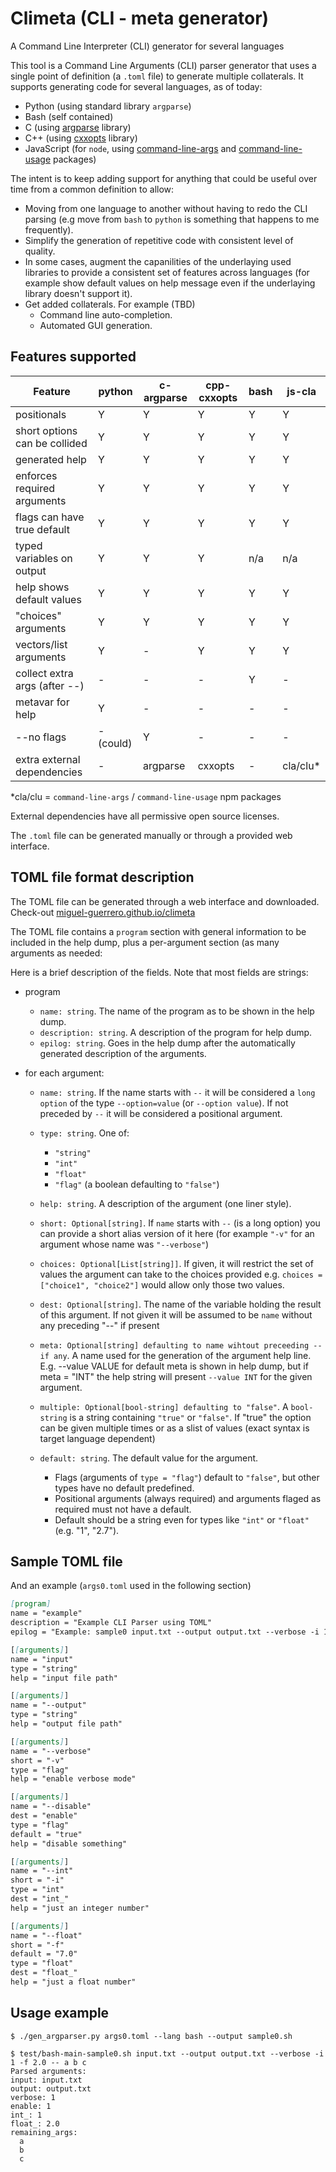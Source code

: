 # Climeta (CLI - meta generator)

A Command Line Interpreter (CLI) generator for several languages

This tool is a Command Line Arguments (CLI) parser generator that uses a single point of definition (a `.toml` file) to generate multiple collaterals. It supports generating code for several languages, as of today:

- Python (using standard library `argparse`)
- Bash (self contained)
- C (using [argparse](https://github.com/cofyc/argparse) library)
- C++ (using [cxxopts](https://github.com/jarro2783/cxxopts) library)
- JavaScript (for `node`, using [command-line-args](https://www.npmjs.com/package/command-line-args) and [command-line-usage](https://www.npmjs.com/package/command-line-usage) packages)

The intent is to keep adding support for anything that could be useful over time from a common definition to allow: 
- Moving from one language to another without having to redo the CLI parsing (e.g move from `bash` to `python` is something that happens to me frequently).
- Simplify the generation of repetitive code with consistent level of quality.
- In some cases, augment the capanilities of the underlaying used libraries to provide a consistent set of features across languages (for example show default values on help message even if the underlaying library doesn't support it).
- Get added collaterals. For example (TBD)
  - Command line auto-completion.
  - Automated GUI generation.
 
## Features supported

| Feature                       |   python    |  c-argparse | cpp-cxxopts |  bash     | js-cla   |
|-------------------------------|-------------|-------------|-------------|-----------|----------|
| positionals                   | Y           | Y           | Y           | Y         | Y        |
| short options can be collided | Y           | Y           | Y           | Y         | Y        |
| generated help                | Y           | Y           | Y           | Y         | Y        |
| enforces required arguments   | Y           | Y           | Y           | Y         | Y        |
| flags can have true default   | Y           | Y           | Y           | Y         | Y        |
| typed variables on output     | Y           | Y           | Y           | n/a       | n/a      | 
| help shows default values     | Y           | Y           | Y           | Y         | Y        |
| "choices" arguments           | Y           | Y           | Y           | Y         | Y        |
| vectors/list arguments        | Y           | -           | Y           | Y         | Y        |
| collect extra args (after --) | -           | -           | -           | Y         | -        |
| metavar for help              | Y           | -           | -           | -         | -        |
| --no flags                    | -(could)    | Y           | -           | -         | -        |
| extra external dependencies   | -           | argparse    | cxxopts     | -         | cla/clu* |

*cla/clu = `command-line-args` / `command-line-usage` npm packages

External dependencies have all permissive open source licenses.

The `.toml` file can be generated manually or through a provided web interface.

## TOML file format description

The TOML file can be generated through a web interface and downloaded. Check-out [miguel-guerrero.github.io/climeta](https://miguel-guerrero.github.io/climeta)

The TOML file contains a `program` section with general information to be included in the help dump, plus a per-argument section (as many arguments as needed:

Here is a brief description of the fields. Note that most fields are strings:

- program
  - `name: string`. The name of the program as to be shown in the help dump.
  - `description: string`. A description of the program for help dump.
  - `epilog: string`. Goes in the help dump after the automatically generated description of the arguments.
 
- for each argument:
  - `name: string`. If the name starts with `--` it will be considered a `long option` of the type `--option=value` (or `--option value`). If not preceded by `--` it will be considered a positional argument.
  - `type: string`. One of:
     - `"string"`
     - `"int"`
     - `"float"`
     - `"flag"` (a boolean defaulting to `"false"`)
  - `help: string`. A description of the argument (one liner style).
  - `short: Optional[string]`. If `name` starts with `--` (is a long option) you can provide a short alias version of it here (for example `"-v"` for an argument whose name was `"--verbose"`)
  - `choices: Optional[List[string]]`. If given, it will restrict the set of values the argument can take to the choices provided e.g. `choices = ["choice1", "choice2"]` would allow only those two values.
  - `dest: Optional[string]`. The name of the variable holding the result of this argument. If not given it will be assumed to be `name` without any preceding "--" if present
  - `meta: Optional[string] defaulting to name wihtout preceeding -- if any`. A name used for the generation of the argument help line. E.g. --value VALUE for default meta is shown in help dump, but if meta = "INT" the help string will present `--value INT` for the given argument.

  - `multiple: Optional[bool-string] defaulting to "false"`. A `bool-string` is a string containing `"true"` or `"false"`. If "true" the option can be given multiple times or as a slist of values (exact syntax is target language dependent)
  - `default: string`. The default value for the argument.
    - Flags (arguments of `type = "flag"`) default to `"false"`, but other types have no default predefined.
    - Positional arguments (always required) and arguments flaged as required must not have a default.
    - Default should be a string even for types like `"int"` or `"float"` (e.g. "1", "2.7").
    
## Sample TOML file

And an example (`args0.toml` used in the following section)

```markdown
[program]
name = "example"
description = "Example CLI Parser using TOML"
epilog = "Example: sample0 input.txt --output output.txt --verbose -i 1 -f 2.0"

[[arguments]]
name = "input"
type = "string"
help = "input file path"

[[arguments]]
name = "--output"
type = "string"
help = "output file path"

[[arguments]]
name = "--verbose"
short = "-v"
type = "flag"
help = "enable verbose mode"

[[arguments]]
name = "--disable"
dest = "enable"
type = "flag"
default = "true"
help = "disable something"

[[arguments]]
name = "--int"
short = "-i"
type = "int"
dest = "int_"
help = "just an integer number"

[[arguments]]
name = "--float"
short = "-f"
default = "7.0"
type = "float"
dest = "float_"
help = "just a float number"
```

## Usage example

```
$ ./gen_argparser.py args0.toml --lang bash --output sample0.sh

$ test/bash-main-sample0.sh input.txt --output output.txt --verbose -i 1 -f 2.0 -- a b c                                                               Parsed arguments:
input: input.txt
output: output.txt
verbose: 1
enable: 1
int_: 1
float_: 2.0
remaining_args:
  a
  b
  c                    
```
